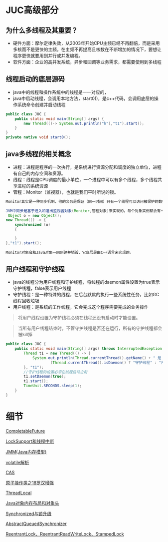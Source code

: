 # JUC高级部分

## 为什么多线程及其重要？

-   硬件方面：摩尔定律失效，从2003年开始CPU主频已经不再翻倍，而是采用多核而不是更快的主频。在主频不再提高且核数在不断增加的情况下，要想让程序更快就要用到并行或并发编程。
-   软件方面：企业的高并发系统，异步和回调等业务需求，都需要使用到多线程

## 线程启动的底层源码

-   java中的线程和操作系统中的线程是一一对应的，
-   java中启动线程，会调用本地方法，start0()，是c++代码，会调用底层的操作系统命令创建并启动线程

```java
public class JUC {
    public static void main(String[] args) {
        new Thread(()-> System.out.println("h"),"t1").start();
    }
}
private native void start0();

```

## java多线程的相关概念

-   进程：进程是程序的一次执行，是系统进行资源分配和调度的独立单位，进程有自己的内存空间和资源。
-   线程：线程是CPU调度的最小单位，一个进程中可以有多个线程，多个线程共享进程的系统资源
-   管程：Monitor（监视器），也就是我们平时所说的锁。

```java
Monitor其实是一种同步机制，他的义务是保证（同一时间）只有一个线程可以访问被保护的数据和代码。
 
JVM中同步是基于进入和退出监视器对象(Monitor,管程对象)来实现的，每个对象实例都会有一个Monitor对象，
 Object o = new Object();
new Thread(() -> {
    synchronized (o)
    {

    }
},"t1").start();
 
Monitor对象会和Java对象一同创建并销毁，它底层是由C++语言来实现的。
```

## 用户线程和守护线程

-   java的线程分为用户线程和守护线程，将线程的daemon属性设置为true表示守护线程，false表示用户线程
-   守护线程：是一种特殊的线程，在后台默默的执行一些系统性任务，比如GC线程回收垃圾
-   用户线程：是系统的工作线程，它会完成这个程序需要完成的业务操作

> 将用户线程设置为守护线程必须在线程还没有启动时才能设置。

> 当所有用户线程结束时，不管守护线程是否还在运行，所有的守护线程都会被kill掉

```java
public class JUC {
    public static void main(String[] args) throws InterruptedException {
        Thread t1 = new Thread(() -> {
            System.out.println(Thread.currentThread().getName() + " 是 " +
                    (Thread.currentThread().isDaemon() ? "守护线程" : "用户线程"));
        }, "t1");
        //守护线程的设置必须在线程启动之前
        t1.setDaemon(true);
        t1.start();
        TimeUnit.SECONDS.sleep(1);
    }
}

```

# 细节

[CompletableFuture](https://www.wolai.com/91vF1v3cXWgJPfSiQgGWfN "CompletableFuture")

[LockSupport和线程中断](https://www.wolai.com/uGtoeHasDVyd86HGFHwyd3 "LockSupport和线程中断")

[JMM(Java内存模型)](https://www.wolai.com/ekEjLHo2uUVdTr6MKmJ8Hj "JMM(Java内存模型)")

[volatile解析](https://www.wolai.com/qnHHTGwmKzm6LFgQL34Dze "volatile解析")

[CAS](https://www.wolai.com/uHwKbFKxRSnBbNBghdvZ5q "CAS")

[原子操作类之18罗汉增强](https://www.wolai.com/jEPNsr6vbscbPZGXQPzbbT "原子操作类之18罗汉增强")

[ThreadLocal](https://www.wolai.com/v4pyRQ8ZFdBLqXNnpKWmbJ "ThreadLocal")

[Java对象内存布局和对象头](https://www.wolai.com/hyeXDsRpD4LGaDspWbvPsX "Java对象内存布局和对象头")

[Synchronized与锁升级](https://www.wolai.com/eVgMfebPgTJZXcKeWqA3Te "Synchronized与锁升级")

[AbstractQueuedSynchronizer](https://www.wolai.com/cwVKRrJdQJB5dx3i9LUcT3 "AbstractQueuedSynchronizer")

[ReentrantLock、ReentrantReadWriteLock、StampedLock](https://www.wolai.com/tbrB9hCjmfFZG7RLNfS4aa "ReentrantLock、ReentrantReadWriteLock、StampedLock")
